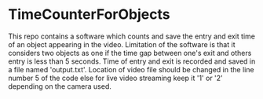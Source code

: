 # TimeCounterForObjects
This repo contains a software which counts and save the entry and exit time of an object appearing in the video. 
Limitation of the software is that it considers two objects as one if the time gap between one's exit and others entry is less than 5 seconds.
Time of entry and exit is recorded and saved in a file named 'output.txt'.
Location of video file should be changed in the line number 5 of the code else for live video streaming keep it '1' or '2' depending on the camera used. 
